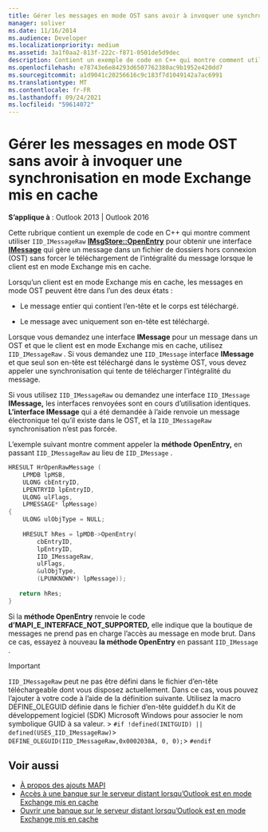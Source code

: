 ```yaml
---
title: Gérer les messages en mode OST sans avoir à invoquer une synchronisation en mode Exchange mis en cache
manager: soliver
ms.date: 11/16/2014
ms.audience: Developer
ms.localizationpriority: medium
ms.assetid: 3a1f0aa2-813f-222c-f871-0501de5d9dec
description: Contient un exemple de code en C++ qui montre comment utiliser IID_IMessageRaw dans IMsgStore::OpenEntry pour obtenir une interface IMessage qui gère un message dans un fichier de dossiers hors connexion (OST) sans forcer le téléchargement de l’intégralité du message lorsque le client est en mode Exchange mis en cache.
ms.openlocfilehash: e78743e6e84293d6507762380ac9b1952e420dd7
ms.sourcegitcommit: a1d9041c20256616c9c183f7d1049142a7ac6991
ms.translationtype: MT
ms.contentlocale: fr-FR
ms.lasthandoff: 09/24/2021
ms.locfileid: "59614072"
---
```

# <a name="manage-messages-in-ost-without-invoking-a-synchronization-in-cached-exchange-mode"></a>Gérer les messages en mode OST sans avoir à invoquer une synchronisation en mode Exchange mis en cache

**S’applique à** : Outlook 2013 | Outlook 2016 
  
Cette rubrique contient un exemple de code en C++ qui montre comment utiliser `IID_IMessageRaw` **[IMsgStore::OpenEntry](imsgstore-openentry.md)** pour obtenir une interface **[IMessage](imessageimapiprop.md)** qui gère un message dans un fichier de dossiers hors connexion (OST) sans forcer le téléchargement de l’intégralité du message lorsque le client est en mode Exchange mis en cache. 
  
Lorsqu’un client est en mode Exchange mis en cache, les messages en mode OST peuvent être dans l’un des deux états :
  
- Le message entier qui contient l’en-tête et le corps est téléchargé.
    
- Le message avec uniquement son en-tête est téléchargé.
    
Lorsque vous demandez une interface **IMessage** pour un message dans un OST et que le client est en mode Exchange mis en cache, utilisez `IID_IMessageRaw` . Si vous demandez une  `IID_IMessage` interface **IMessage** et que seul son en-tête est téléchargé dans le système OST, vous devez appeler une synchronisation qui tente de télécharger l’intégralité du message. 
  
Si vous utilisez  `IID_IMessageRaw` ou demandez une interface  `IID_IMessage` **IMessage,** les interfaces renvoyées sont en cours d’utilisation identiques. **L’interface IMessage** qui a été demandée à l’aide renvoie un message électronique tel qu’il existe dans le OST, et la `IID_IMessageRaw` synchronisation n’est pas forcée. 
  
L’exemple suivant montre comment appeler la **méthode OpenEntry,** en passant  `IID_IMessageRaw` au lieu de  `IID_IMessage` .
  
```cpp
HRESULT HrOpenRawMessage ( 
    LPMDB lpMSB,  
    ULONG cbEntryID,  
    LPENTRYID lpEntryID,  
    ULONG ulFlags,  
    LPMESSAGE* lpMessage) 
{ 
    ULONG ulObjType = NULL; 
 
    HRESULT hRes = lpMDB->OpenEntry( 
        cbEntryID, 
        lpEntryID, 
        IID_IMessageRaw, 
        ulFlags, 
        &ulObjType, 
        (LPUNKNOWN*) lpMessage)); 
 
   return hRes; 
} 

```

Si la **méthode OpenEntry** renvoie le code **d’MAPI_E_INTERFACE_NOT_SUPPORTED,** elle indique que la boutique de messages ne prend pas en charge l’accès au message en mode brut. Dans ce cas, essayez à nouveau **la méthode OpenEntry** en passant  `IID_IMessage` .

> [!IMPORTANT]
>  `IID_IMessageRaw` peut ne pas être défini dans le fichier d’en-tête téléchargeable dont vous disposez actuellement. Dans ce cas, vous pouvez l’ajouter à votre code à l’aide de la définition suivante. Utilisez la macro DEFINE_OLEGUID définie dans le fichier d’en-tête guiddef.h du Kit de développement logiciel (SDK) Microsoft Windows pour associer le nom symbolique GUID à sa valeur. >  `#if !defined(INITGUID) || defined(USES_IID_IMessageRaw)`>  `DEFINE_OLEGUID(IID_IMessageRaw,0x0002038A, 0, 0);`>  `#endif`
  
## <a name="see-also"></a>Voir aussi

- [À propos des ajouts MAPI](about-mapi-additions.md) 
- [Accès à une banque sur le serveur distant lorsqu’Outlook est en mode Exchange mis en cache](how-to-access-store-on-remote-server-in-cached-exchange-mode.md)
- [Ouvrir une banque sur le serveur distant lorsqu’Outlook est en mode Exchange mis en cache](how-to-open-store-on-remote-server-in-cached-exchange-mode.md)

